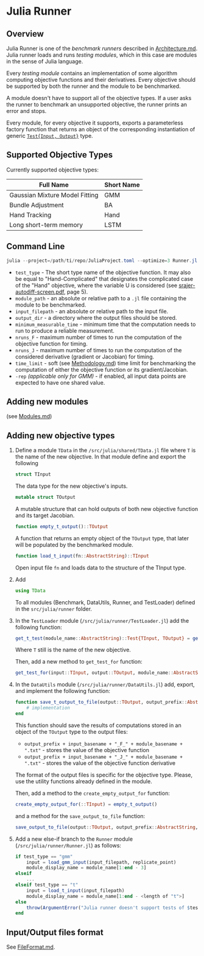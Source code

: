 # Julia Runner

## Overview
Julia Runner is one of the _benchmark runners_ described in [Architecture.md](../Architecture.md). Julia runner loads and runs _testing modules_, which in this case are modules in the sense of Julia language. 

Every _testing module_ contains an implementation of some algorithm computing objective functions and their derivatives. Every objective should be supported by both the runner and the module to be benchmarked.

A module doesn't have to support all of the objective types. If a user asks the runner to benchmark an unsupported objective, the runner prints an error and stops.

Every module, for every objective it supports, exports a parameterless factory function that returns an object of the corresponding instantiation of generic [`Test{Input, Output}`](./Modules.md#itest-implementation) type.

## Supported Objective Types
Currently supported objective types:
     
| Full Name | Short Name |
| -- | -- |
| Gaussian Mixture Model Fitting | GMM |
| Bundle Adjustment| BA |
| Hand Tracking | Hand |
| Long short-term memory | LSTM |


## Command Line

```powershell
julia --project=/path/ti/repo/JuliaProject.toml --optimize=3 Runner.jl test_type module_path input_filepath output_dir minimum_measurable_time nruns_F nruns_J time_limit [-rep]
```

 - `test_type` - The short type name of the objective function. It may also be equal to "Hand-Complicated" that designates the complicated case of the "Hand" objective, where the variable U is considered (see [srajer-autodiff-screen.pdf](../../Documents/srajer-autodiff-screen.pdf), page 5).
 - `module_path` - an absolute or relative path to a `.jl` file containing the module to be benchmarked.
 - `input_filepath` - an absolute or relative path to the input file.
 - `output_dir` - a directory where the output files should be stored.
 - `minimum_measurable_time` - minimum time that the computation needs to run to produce a reliable measurement.
 - `nruns_F` - maximum number of times to run the computation of the objective function for timing.
 - `nruns_J` - maximum number of times to run the computation of the considered derivative (gradient or Jacobian) for timing.
 - `time_limit` - soft (see [Methodology.md](../Methodology.md)) time limit for benchmarking the computation of either the objective function or its gradient/Jacobian.
 - `-rep` *(applicable only for GMM)* - if enabled, all input data points are expected to have one shared value.

## Adding new modules
(see [Modules.md](./Modules.md))

## Adding new objective types

1. Define a module `TData` in the `/src/julia/shared/TData.jl` file where `T` is the name of the new objective. In that module define and export the following

    ```julia
    struct TInput
    ```
    The data type for the new objective's inputs.
    ```julia
    mutable struct TOutput
    ```
    A mutable structure that can hold outputs of both new objective function and its target Jacobian.
    ```julia
    function empty_t_output()::TOutput
    ```
    A function that returns an empty object of the `TOutput` type, that later will be populated by the benchmarked module.
    ```julia
    function load_t_input(fn::AbstractString)::TInput
    ```
    Open input file `fn` and loads data to the structure of the TInput type.

1. Add 
    ```julia
    using TData
    ```
    To all modules (Benchmark, DataUtils, Runner, and TestLoader) defined in the `src/julia/runner` folder.

1. In the `TestLoader` module (`/src/julia/runner/TestLoader.jl`) add the following function:
    ```julia
    get_t_test(module_name::AbstractString)::Test{TInput, TOutput} = get_test("t", module_name)
    ```
    Where `T` still is the name of the new objective.

    Then, add a new method to `get_test_for` function:
    ```julia
    get_test_for(input::TInput, output::TOutput, module_name::AbstractString)::Test{TInput, TOutput} = get_t_test(module_name)
    ```

1. In the `DataUtils` module (`/src/julia/runner/DataUtils.jl`) add, export, and implement the following function:
    ```julia
    function save_t_output_to_file(output::TOutput, output_prefix::AbstractString, input_name::AbstractString, module_name::AbstractString)
        # implementation
    end
    ```
    This function should save the results of computations stored in an object of the `TOutput` type to the output files:
      
    - `output_prefix + input_basename + "_F_" + module_basename + ".txt"` - stores the value of the objective function
    - `output_prefix + input_basename + "_J_" + module_basename + ".txt"` - stores the value of the objective function derivative

    The format of the output files is specific for the objective type. Please, use the utility functions already defined in the module.

    Then, add a method to the `create_empty_output_for` function:
    ```julia
    create_empty_output_for(::TInput) = empty_t_output()
    ```
    and a method for the `save_output_to_file` function:
    ```julia
    save_output_to_file(output::TOutput, output_prefix::AbstractString, input_name::AbstractString, module_name::AbstractString) = save_t_output_to_file(output, output_prefix, input_name, module_name)
    ```

1.  Add a new else-if branch to the `Runner` module (`/src/julia/runner/Runner.jl`) as follows:
    ```julia
    if test_type == "gmm"
        input = load_gmm_input(input_filepath, replicate_point)
        module_display_name = module_name[1:end - 3]
    elseif 
        ...
    elseif test_type == "t"
        input = load_t_input(input_filepath)
        module_display_name = module_name[1:end - <length of "t">]
    else
        throw(ArgumentError("Julia runner doesn't support tests of $test_type type."))
    end
    ```

## Input/Output files format

See [FileFormat.md](../FileFormat.md#input/output-files-format).